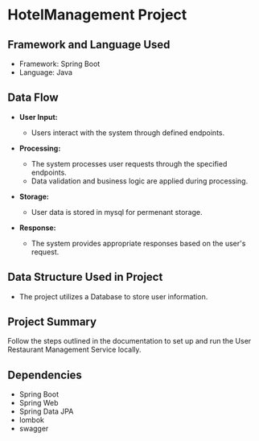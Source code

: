 # HotelManagement Project

## Framework and Language Used

- Framework: Spring Boot
- Language: Java

## Data Flow

- **User Input:**
  - Users interact with the system through defined endpoints.
  
- **Processing:**
  - The system processes user requests through the specified endpoints.
  - Data validation and business logic are applied during processing.

- **Storage:**
  - User data is stored in mysql for permenant storage.

- **Response:**
  - The system provides appropriate responses based on the user's request.

## Data Structure Used in Project

- The project utilizes a Database to store user information.


## Project Summary

Follow the steps outlined in the documentation to set up and run the User Restaurant Management Service locally.

## Dependencies

- Spring Boot
- Spring Web
- Spring Data JPA
- lombok
- swagger

